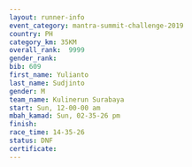 ```yaml
---
layout: runner-info 
event_category: mantra-summit-challenge-2019 
country: PH
category_km: 35KM 
overall_rank:  9999
gender_rank: 
bib: 609
first_name: Yulianto
last_name: Sudjinto
gender: M
team_name: Kulinerun Surabaya
start: Sun, 12-00-00 am
mbah_kamad: Sun, 02-35-26 pm
finish: 
race_time: 14-35-26
status: DNF
certificate: 
---
```

